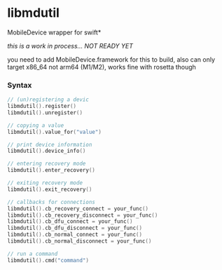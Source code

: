 # libmdutil
 MobileDevice wrapper for swift*
 
 *this is a work in process... NOT READY YET*
 
 you need to add MobileDevice.framework for this to build,
 also can only target x86_64 not arm64 (M1/M2), works fine with rosetta though
 
 ### Syntax
 
 ```swift
// (un)registering a devic
libmdutil().register()
libmdutil().unregister()

// copying a value
libmdutil().value_for("value")

// print device information
libmdutil().device_info()

// entering recovery mode
libmdutil().enter_recovery()

// exiting recovery mode
libmdutil().exit_recovery()

// callbacks for connections
libmdutil().cb_recovery_connect = your_func()
libmdutil().cb_recovery_disconnect = your_func()
libmdutil().cb_dfu_connect = your_func()
libmdutil().cb_dfu_disconnect = your_func()
libmdutil().cb_normal_connect = your_func()
libmdutil().cb_normal_disconnect = your_func()

// run a command
libmdutil().cmd("command")

 ```
